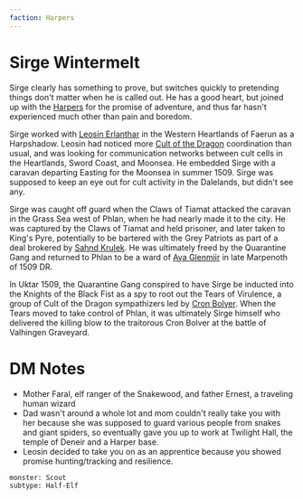 ```yaml
---
faction: Harpers
---
```

# Sirge Wintermelt
Sirge clearly has something to prove, but switches quickly to pretending things don't matter when he is called out. He has a good heart, but joined up with the [Harpers](../factions/Harpers.md) for the promise of adventure, and thus far hasn't experienced much other than pain and boredom.

Sirge worked with [Leosin Erlanthar](Leosin%20Erlanthar.md)  in the Western Heartlands of Faerun as a Harpshadow. Leosin had noticed more [Cult of the Dragon](../factions/Cult%20of%20the%20Dragon.md)  coordination than usual, and was looking for communication networks between cult cells in the Heartlands, Sword Coast, and Moonsea. He embedded Sirge with a caravan departing Easting for the Moonsea in summer 1509. Sirge was supposed to keep an eye out for cult activity in the Dalelands, but didn't see any.

Sirge was caught off guard when the Claws of Tiamat attacked the caravan in the Grass Sea west of Phlan, when he had nearly made it to the city. He was captured by the Claws of Tiamat and held prisoner, and later taken to King's Pyre, potentially to be bartered with the Grey Patriots as part of a deal brokered by [Sahnd Krulek](../Sahnd%20Krulek/%21index.md). He was ultimately freed by the Quarantine Gang and returned to Phlan to be a ward of [Aya Glenmiir](Aya%20Glenmiir.md)  in late Marpenoth of 1509 DR.

In Uktar 1509, the Quarantine Gang conspired to have Sirge be inducted into the Knights of the Black Fist as a spy to root out the Tears of Virulence, a group of Cult of the Dragon sympathizers led by [Cron Bolver](Cron%20Bolver.md). When the Tears moved to take control of Phlan, it was ultimately Sirge himself who delivered the killing blow to the traitorous Cron Bolver at the battle of Valhingen Graveyard.

# DM Notes

- Mother Faral, elf ranger of the Snakewood, and father Ernest, a traveling human wizard
- Dad wasn't around a whole lot and mom couldn't really take you with her because she was supposed to guard various people from snakes and giant spiders, so eventually gave you up to work at Twilight Hall, the temple of Deneir and a Harper base.
- Leosin decided to take you on as an apprentice because  you showed promise hunting/tracking and resilience.

```statblock
monster: Scout
subtype: Half-Elf
```